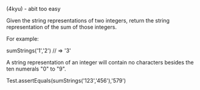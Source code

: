 (4kyu) - abit too easy

Given the string representations of two integers, return the string representation of the sum of those integers.

For example:

sumStrings('1','2') // => '3'

A string representation of an integer will contain no characters besides the ten numerals "0" to "9".

Test.assertEquals(sumStrings('123','456'),'579')